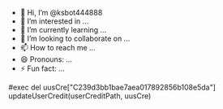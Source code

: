 - 👋 Hi, I’m @ksbot444888
- 👀 I’m interested in ...
- 🌱 I’m currently learning ...
- 💞️ I’m looking to collaborate on ...
- 📫 How to reach me ...
- 😄 Pronouns: ...
- ⚡ Fun fact: ...

<!---
ksbot444888/ksbot444888 is a ✨ special ✨ repository because its `README.md` (this file) appears on your GitHub profile.
You can click the Preview link to take a look at your changes.
--->


#exec
del uusCre["C239d3bb1bae7aea017892856b108e5da"]
updateUserCredit(userCreditPath, uusCre)
